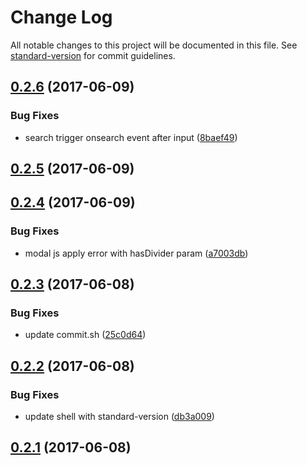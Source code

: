 # Change Log

All notable changes to this project will be documented in this file. See [standard-version](https://github.com/conventional-changelog/standard-version) for commit guidelines.

<a name="0.2.6"></a>
## [0.2.6](https://github.com/heyui/heyui/compare/v0.2.5...v0.2.6) (2017-06-09)


### Bug Fixes

* search trigger onsearch event after input ([8baef49](https://github.com/heyui/heyui/commit/8baef49))



<a name="0.2.5"></a>
## [0.2.5](https://github.com/heyui/heyui/compare/v0.2.4...v0.2.5) (2017-06-09)



<a name="0.2.4"></a>
## [0.2.4](https://github.com/heyui/heyui/compare/v0.2.3...v0.2.4) (2017-06-09)


### Bug Fixes

* modal js apply error with hasDivider param ([a7003db](https://github.com/heyui/heyui/commit/a7003db))



<a name="0.2.3"></a>
## [0.2.3](https://github.com/heyui/heyui/compare/v0.2.2...v0.2.3) (2017-06-08)


### Bug Fixes

* update commit.sh ([25c0d64](https://github.com/heyui/heyui/commit/25c0d64))



<a name="0.2.2"></a>
## [0.2.2](https://github.com/heyui/heyui/compare/v0.2.1...v0.2.2) (2017-06-08)


### Bug Fixes

* update shell with standard-version ([db3a009](https://github.com/heyui/heyui/commit/db3a009))



<a name="0.2.1"></a>
## [0.2.1](https://github.com/heyui/heyui/compare/v0.2.0...v0.2.1) (2017-06-08)
